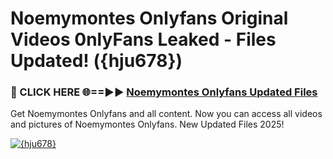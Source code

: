# Noemymontes Onlyfans Original Videos 0nlyFans Leaked - Files Updated! ({hju678})

<h3>🔴 CLICK HERE 🌐==►► <a href="https://tinyurl.com/ms9xzufz" rel="nofollow">Noemymontes Onlyfans Updated Files</a></h3>

Get Noemymontes Onlyfans and all content. Now you can access all videos and pictures of Noemymontes Onlyfans. New Updated Files 2025!

[![{hju678}](https://i.imgur.com/PQ7UWWw.gif)](https://tinyurl.com/ms9xzufz)